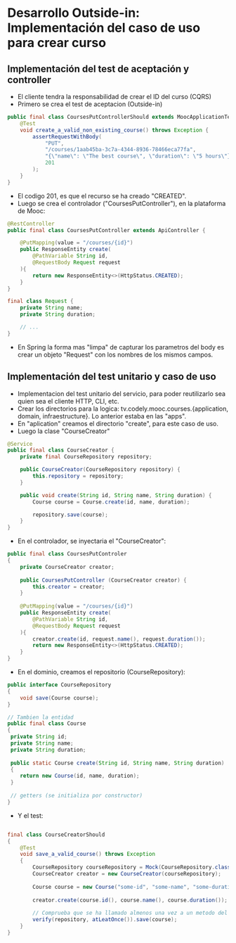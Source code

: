 # Desarrollo Outside-in: Implementación del caso de uso para crear curso

## Implementación del test de aceptación y controller

* El cliente tendra la responsabilidad de crear el ID del curso (CQRS)
* Primero se crea el test de aceptacion (Outside-in)

```java
public final class CoursesPutControllerShould extends MoocApplicationTestCase {
    @Test
    void create_a_valid_non_existing_course() throws Exception {
        assertRequestWithBody(
            "PUT",
            "/courses/1aab45ba-3c7a-4344-8936-78466eca77fa",
            "{\"name\": \"The best course\", \"duration\": \"5 hours\"}",
            201
        );
    }
}
```

* El codigo 201, es que el recurso se ha creado "CREATED".
* Luego se crea el controlador ("CoursesPutController"), en la plataforma de Mooc:

```java
@RestController
public final class CoursesPutController extends ApiController {

    @PutMapping(value = "/courses/{id}")
    public ResponseEntity create(
        @PathVariable String id,
        @RequestBody Request request
    ){
        return new ResponseEntity<>(HttpStatus.CREATED);
    }
}

final class Request {
    private String name;
    private String duration;

    // ...
}
```

* En Spring la forma mas "limpa" de capturar los parametros del body es crear un objeto "Request" con los nombres de los mismos campos.

## Implementación del test unitario y caso de uso

* Implementacion del test unitario del servicio, para poder reutilizarlo sea quien sea el cliente HTTP, CLI, etc.
* Crear los directorios para la logica: tv.codely.mooc.courses.{application, domain, infraestructure}. Lo anterior estaba en las "apps".
* En "aplication" creamos el directorio "create", para este caso de uso.
* Luego la clase "CourseCreator"

```java
@Service
public final class CourseCreator {
    private final CourseRepository repository;

    public CourseCreator(CourseRepository repository) {
        this.repository = repository;
    }

    public void create(String id, String name, String duration) {
        Course course = Course.create(id, name, duration);

        repository.save(course);
    }
}
```

* En el controlador, se inyectaria el "CourseCreator":

```java
public final class CoursesPutControler
{
    private CourseCreator creator;
    
    public CoursesPutController (CourseCreator creator) {
        this.creator = creator;
    }
    
    @PutMapping(value = "/courses/{id}")
    public ResponseEntity create(
        @PathVariable String id,
        @RequestBody Request request
    ){
        creator.create(id, request.name(), request.duration());
        return new ResponseEntity<>(HttpStatus.CREATED);
    }
}
```

* En el dominio, creamos el repositorio (CourseRepository):

```java
public interface CourseRepository
{
    void save(Course course);
}

// Tambien la entidad
public final class Course
{
 private String id;
 private String name;
 private String duration;
 
 public static Course create(String id, String name, String duration)
 {
    return new Course(id, name, duration);
 }
 
 // getters (se initializa por constructor)
}
```

* Y el test:

```java

final class CourseCreatorShould
{
    @Test
    void save_a_valid_course() throws Exception 
    {
        CourseRepository courseRepository = Mock(CourseRepository.class);
        CourseCreator creator = new CourseCreator(courseRepository);
        
        Course course = new Course("some-id", "some-name", "some-duration");
        
        creator.create(course.id(), course.name(), course.duration());
        
        // Comprueba que se ha llamado almenos una vez a un metodo del repository
        verify(repository, atLeatOnce()).save(course);
    }
}
```




